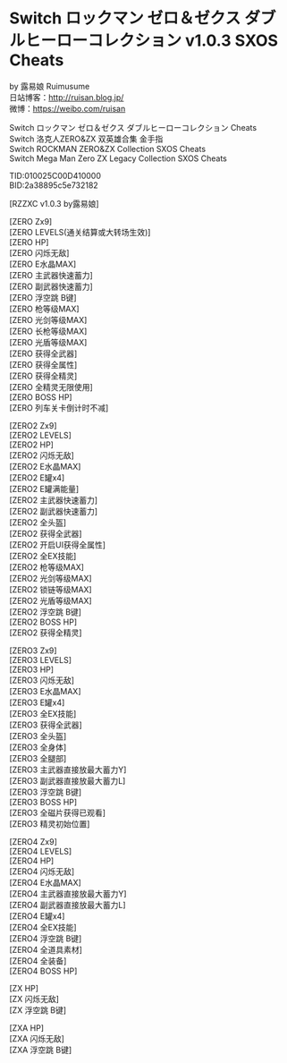 # Switch ロックマン ゼロ＆ゼクス ダブルヒーローコレクション v1.0.3 SXOS Cheats


by 露易娘 Ruimusume</br>
日站博客：http://ruisan.blog.jp/</br>
微博：https://weibo.com/ruisan</br>

Switch ロックマン ゼロ＆ゼクス ダブルヒーローコレクション Cheats</br>
Switch 洛克人ZERO&ZX 双英雄合集 金手指</br>
Switch ROCKMAN ZERO&ZX Collection SXOS Cheats</br>
Switch Mega Man Zero ZX Legacy Collection SXOS Cheats</br>

TID:010025C00D410000</br>
BID:2a38895c5e732182</br>

[RZZXC v1.0.3 by露易娘]

[ZERO Zx9]</br>
[ZERO LEVELS(通关结算或大转场生效)]</br>
[ZERO HP]</br>
[ZERO 闪烁无敌]</br>
[ZERO E水晶MAX]</br>
[ZERO 主武器快速蓄力]</br>
[ZERO 副武器快速蓄力]</br>
[ZERO 浮空跳 B键]</br>
[ZERO 枪等级MAX]</br>
[ZERO 光剑等级MAX]</br>
[ZERO 长枪等级MAX]</br>
[ZERO 光盾等级MAX]</br>
[ZERO 获得全武器]</br>
[ZERO 获得全属性]</br>
[ZERO 获得全精灵]</br>
[ZERO 全精灵无限使用]</br>
[ZERO BOSS HP]</br>
[ZERO 列车关卡倒计时不减]</br>

[ZERO2 Zx9]</br>
[ZERO2 LEVELS]</br>
[ZERO2 HP]</br>
[ZERO2 闪烁无敌]</br>
[ZERO2 E水晶MAX]</br>
[ZERO2 E罐x4]</br>
[ZERO2 E罐满能量]</br>
[ZERO2 主武器快速蓄力]</br>
[ZERO2 副武器快速蓄力]</br>
[ZERO2 全头盔]</br>
[ZERO2 获得全武器]</br>
[ZERO2 开启UI获得全属性]</br>
[ZERO2 全EX技能]</br>
[ZERO2 枪等级MAX]</br>
[ZERO2 光剑等级MAX]</br>
[ZERO2 锁链等级MAX]</br>
[ZERO2 光盾等级MAX]</br>
[ZERO2 浮空跳 B键]</br>
[ZERO2 BOSS HP]</br>
[ZERO2 获得全精灵]</br>

[ZERO3 Zx9]</br>
[ZERO3 LEVELS]</br>
[ZERO3 HP]</br>
[ZERO3 闪烁无敌]</br>
[ZERO3 E水晶MAX]</br>
[ZERO3 E罐x4]</br>
[ZERO3 全EX技能]</br>
[ZERO3 获得全武器]</br>
[ZERO3 全头盔]</br>
[ZERO3 全身体]</br>
[ZERO3 全腿部]</br>
[ZERO3 主武器直接放最大蓄力Y]</br>
[ZERO3 副武器直接放最大蓄力L]</br>
[ZERO3 浮空跳 B键]</br>
[ZERO3 BOSS HP]</br>
[ZERO3 全磁片获得已观看]</br>
[ZERO3 精灵初始位置]</br>

[ZERO4 Zx9]</br>
[ZERO4 LEVELS]</br>
[ZERO4 HP]</br>
[ZERO4 闪烁无敌]</br>
[ZERO4 E水晶MAX]</br>
[ZERO4 主武器直接放最大蓄力Y]</br>
[ZERO4 副武器直接放最大蓄力L]</br>
[ZERO4 E罐x4]</br>
[ZERO4 全EX技能]</br>
[ZERO4 浮空跳 B键]</br>
[ZERO4 全道具素材]</br>
[ZERO4 全装备]</br>
[ZERO4 BOSS HP]</br>

[ZX HP]</br>
[ZX 闪烁无敌]</br>
[ZX 浮空跳 B键]</br>

[ZXA HP]</br>
[ZXA 闪烁无敌]</br>
[ZXA 浮空跳 B键]</br>
